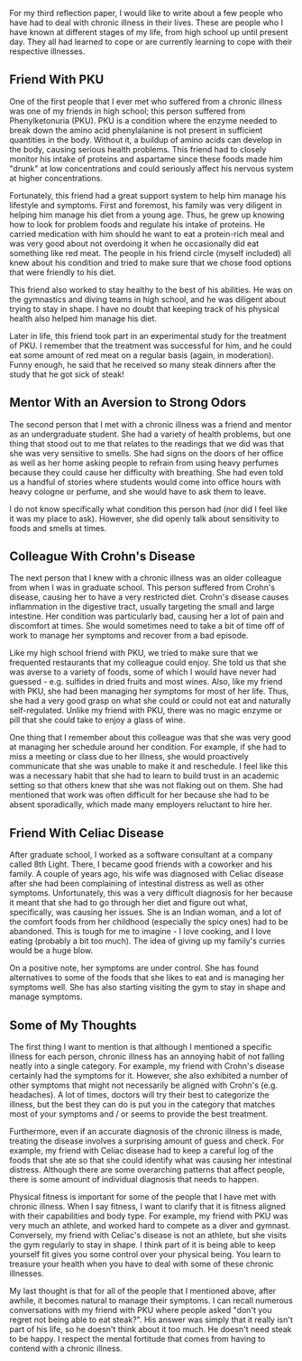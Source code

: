 For my third reflection paper, I would like to write about a few people who have had to deal with chronic illness in their lives. These are people who I have known at different stages of my life, from high school up until present day. They all had learned to cope or are currently learning to cope with their respective illnesses.

## Friend With PKU

One of the first people that I ever met who suffered from a chronic illness was one of my friends in high school; this person suffered from Phenylketonuria (PKU). PKU is a condition where the enzyme needed to break down the amino acid phenylalanine is not present in sufficient quantities in the body. Without it, a buildup of amino acids can develop in the body, causing serious health problems. This friend had to closely monitor his intake of proteins and aspartame since these foods made him "drunk" at low concentrations and could seriously affect his nervous system at higher concentrations.

Fortunately, this friend had a great support system to help him manage his lifestyle and symptoms. First and foremost, his family was very diligent in helping him manage his diet from a young age. Thus, he grew up knowing how to look for problem foods and regulate his intake of proteins. He carried medication with him should he want to eat a protein-rich meal and was very good about not overdoing it when he occasionally did eat something like red meat. The people in his friend circle (myself included) all knew about his condition and tried to make sure that we chose food options that were friendly to his diet.

This friend also worked to stay healthy to the best of his abilities. He was on the gymnastics and diving teams in high school, and he was diligent about trying to stay in shape. I have no doubt that keeping track of his physical health also helped him manage his diet.

Later in life, this friend took part in an experimental study for the treatment of PKU. I remember that the treatment was successful for him, and he could eat some amount of red meat on a regular basis (again, in moderation). Funny enough, he said that he received so many steak dinners after the study that he got sick of steak!

## Mentor With an Aversion to Strong Odors

The second person that I met with a chronic illness was a friend and mentor as an undergraduate student. She had a variety of health problems, but one thing that stood out to me that relates to the readings that we did was that she was very sensitive to smells. She had signs on the doors of her office as well as her home asking people to refrain from using heavy perfumes because they could cause her difficulty with breathing. She had even told us a handful of stories where students would come into office hours with heavy cologne or perfume, and she would have to ask them to leave.

I do not know specifically what condition this person had (nor did I feel like it was my place to ask). However, she did openly talk about sensitivity to foods and smells at times.

## Colleague With Crohn's Disease

The next person that I knew with a chronic illness was an older colleague from when I was in graduate school. This person suffered from Crohn's disease, causing her to have a very restricted diet. Crohn's disease causes inflammation in the digestive tract, usually targeting the small and large intestine. Her condition was particularly bad, causing her a lot of pain and discomfort at times. She would sometimes need to take a bit of time off of work to manage her symptoms and recover from a bad episode.

Like my high school friend with PKU, we tried to make sure that we frequented restaurants that my colleague could enjoy. She told us that she was averse to a variety of foods, some of which I would have never had guessed - e.g. sulfides in dried fruits and most wines. Also, like my friend with PKU, she had been managing her symptoms for most of her life. Thus, she had a very good grasp on what she could or could not eat and naturally self-regulated. Unlike my friend with PKU, there was no magic enzyme or pill that she could take to enjoy a glass of wine.

One thing that I remember about this colleague was that she was very good at managing her schedule around her condition. For example, if she had to miss a meeting or class due to her illness, she would proactively communicate that she was unable to make it and reschedule. I feel like this was a necessary habit that she had to learn to build trust in an academic setting so that others knew that she was not flaking out on them. She had mentioned that work was often difficult for her because she had to be absent sporadically, which made many employers reluctant to hire her.

## Friend With Celiac Disease

After graduate school, I worked as a software consultant at a company called 8th Light. There, I became good friends with a coworker and his family. A couple of years ago, his wife was diagnosed with Celiac disease after she had been complaining of intestinal distress as well as other symptoms. Unfortunately, this was a very difficult diagnosis for her because it meant that she had to go through her diet and figure out what, specifically, was causing her issues. She is an Indian woman, and a lot of the comfort foods from her childhood (especially the spicy ones) had to be abandoned. This is tough for me to imagine - I love cooking, and I love eating (probably a bit too much). The idea of giving up my family's curries would be a huge blow.

On a positive note, her symptoms are under control. She has found alternatives to some of the foods that she likes to eat and is managing her symptoms well. She has also starting visiting the gym to stay in shape and manage symptoms.

## Some of My Thoughts

The first thing I want to mention is that although I mentioned a specific illness for each person, chronic illness has an annoying habit of not falling neatly into a single category. For example, my friend with Crohn's disease certainly had the symptoms for it. However, she also exhibited a number of other symptoms that might not necessarily be aligned with Crohn's (e.g. headaches). A lot of times, doctors will try their best to categorize the illness, but the best they can do is put you in the category that matches most of your symptoms and / or seems to provide the best treatment.

Furthermore, even if an accurate diagnosis of the chronic illness is made, treating the disease involves a surprising amount of guess and check. For example, my friend with Celiac disease had to keep a careful log of the foods that she ate so that she could identify what was causing her intestinal distress. Although there are some overarching patterns that affect people, there is some amount of individual diagnosis that needs to happen.

Physical fitness is important for some of the people that I have met with chronic illness. When I say fitness, I want to clarify that it is fitness aligned with their capabilities and body type. For example, my friend with PKU was very much an athlete, and worked hard to compete as a diver and gymnast. Conversely, my friend with Celiac's disease is not an athlete, but she visits the gym regularly to stay in shape. I think part of it is being able to keep yourself fit gives you some control over your physical being. You learn to treasure your health when you have to deal with some of these chronic illnesses.

My last thought is that for all of the people that I mentioned above, after awhile, it becomes natural to manage their symptoms. I can recall numerous conversations with my friend with PKU where people asked "don't you regret not being able to eat steak?". His answer was simply that it really isn't part of his life, so he doesn't think about it too much. He doesn't need steak to be happy. I respect the mental fortitude that comes from having to contend with a chronic illness.
